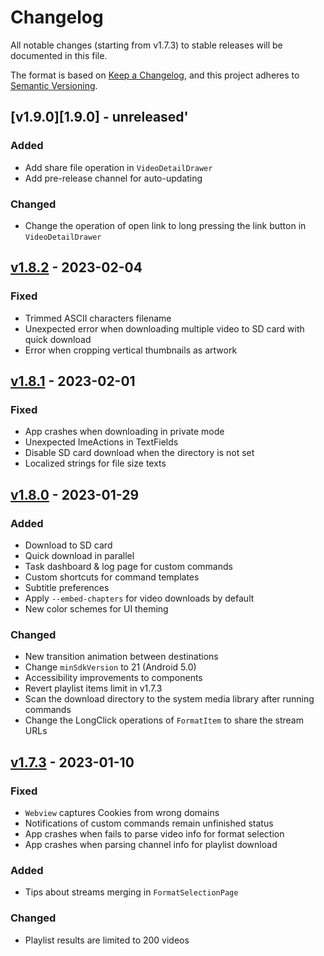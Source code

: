 # Changelog


All notable changes (starting from v1.7.3) to stable releases will be documented in this file.

The format is based on [Keep a Changelog](https://keepachangelog.com/en/1.0.0/),
and this project adheres to [Semantic Versioning](https://semver.org/spec/v2.0.0.html).

## [v1.9.0][1.9.0] - unreleased'

### Added
- Add share file operation in `VideoDetailDrawer`
- Add pre-release channel for auto-updating

### Changed
- Change the operation of open link to long pressing the link button in `VideoDetailDrawer`


## [v1.8.2][1.8.2] - 2023-02-04

### Fixed
- Trimmed ASCII characters filename
- Unexpected error when downloading multiple video to SD card with quick download
- Error when cropping vertical thumbnails as artwork


## [v1.8.1][1.8.1] - 2023-02-01

### Fixed
- App crashes when downloading in private mode
- Unexpected ImeActions in TextFields
- Disable SD card download when the directory is not set
- Localized strings for file size texts


## [v1.8.0][1.8.0] - 2023-01-29

### Added

- Download to SD card
- Quick download in parallel
- Task dashboard & log page for custom commands
- Custom shortcuts for command templates
- Subtitle preferences
- Apply `--embed-chapters` for video downloads by default
- New color schemes for UI theming

### Changed

- New transition animation between destinations
- Change `minSdkVersion` to 21 (Android 5.0)
- Accessibility improvements to components
- Revert playlist items limit in v1.7.3
- Scan the download directory to the system media library after running commands
- Change the LongClick operations of `FormatItem` to share the stream URLs



## [v1.7.3][1.7.3] - 2023-01-10

### Fixed

- `Webview` captures Cookies from wrong domains
- Notifications of custom commands remain unfinished status
- App crashes when fails to parse video info for format selection
- App crashes when parsing channel info for playlist download

### Added

- Tips about streams merging in `FormatSelectionPage`

### Changed

- Playlist results are limited to 200 videos

  



[1.7.3]: https://github.com/JunkFood02/Seal/releases/tag/v1.7.3
[1.8.0]: https://github.com/JunkFood02/Seal/releases/tag/v1.8.0
[1.8.1]: https://github.com/JunkFood02/Seal/releases/tag/v1.8.1
[1.8.2]: https://github.com/JunkFood02/Seal/releases/tag/v1.8.2